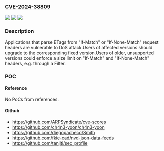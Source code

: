 ### [CVE-2024-38809](https://cve.mitre.org/cgi-bin/cvename.cgi?name=CVE-2024-38809)
![](https://img.shields.io/static/v1?label=Product&message=Spring%20Framework&color=blue)
![](https://img.shields.io/static/v1?label=Version&message=%3D%206.1.0%20-%206.1.11%2C%206.0.0%20-%206.0.22%2C%205.3.0%20-%205.3.37%20&color=brighgreen)
![](https://img.shields.io/static/v1?label=Vulnerability&message=Spring%20Framework%20DoS%20via%20conditional%20HTTP%20request&color=brighgreen)

### Description

Applications that parse ETags from "If-Match" or "If-None-Match" request headers are vulnerable to DoS attack.Users of affected versions should upgrade to the corresponding fixed version.Users of older, unsupported versions could enforce a size limit on "If-Match" and "If-None-Match" headers, e.g. through a Filter.

### POC

#### Reference
No PoCs from references.

#### Github
- https://github.com/ARPSyndicate/cve-scores
- https://github.com/ch4n3-yoon/ch4n3-yoon
- https://github.com/diegopacheco/Smith
- https://github.com/fkie-cad/nvd-json-data-feeds
- https://github.com/tanjiti/sec_profile

